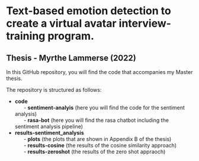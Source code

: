 # Text-based emotion detection to create a virtual avatar interview-training program.
## Thesis - Myrthe Lammerse (2022)

In this GitHub repository, you will find the code that accompanies my Master thesis.  <br />

The repository is structured as follows: <br />
- **code** <br />
&nbsp;&nbsp;&nbsp;&nbsp;&nbsp;&nbsp;- **sentiment-analyis** (here you will find the code for the sentiment analysis) <br />
&nbsp;&nbsp;&nbsp;&nbsp;&nbsp;&nbsp;- **rasa-bot** (here you will find the rasa chatbot including the sentiment analysis pipeline) <br />
- **results-sentiment_analysis** <br />
&nbsp;&nbsp;&nbsp;&nbsp;&nbsp;&nbsp;- **plots** (the plots that are shown in Appendix B of the thesis)<br />
&nbsp;&nbsp;&nbsp;&nbsp;&nbsp;&nbsp;- **results-cosine** (the results of the cosine similarity approach)<br />
&nbsp;&nbsp;&nbsp;&nbsp;&nbsp;&nbsp;- **results-zeroshot** (the results of the zero shot appraoch)<br />